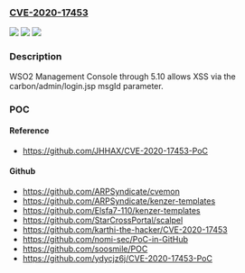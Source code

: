 ### [CVE-2020-17453](https://cve.mitre.org/cgi-bin/cvename.cgi?name=CVE-2020-17453)
![](https://img.shields.io/static/v1?label=Product&message=n%2Fa&color=blue)
![](https://img.shields.io/static/v1?label=Version&message=n%2Fa&color=blue)
![](https://img.shields.io/static/v1?label=Vulnerability&message=n%2Fa&color=brighgreen)

### Description

WSO2 Management Console through 5.10 allows XSS via the carbon/admin/login.jsp msgId parameter.

### POC

#### Reference
- https://github.com/JHHAX/CVE-2020-17453-PoC

#### Github
- https://github.com/ARPSyndicate/cvemon
- https://github.com/ARPSyndicate/kenzer-templates
- https://github.com/Elsfa7-110/kenzer-templates
- https://github.com/StarCrossPortal/scalpel
- https://github.com/karthi-the-hacker/CVE-2020-17453
- https://github.com/nomi-sec/PoC-in-GitHub
- https://github.com/soosmile/POC
- https://github.com/ydycjz6j/CVE-2020-17453-PoC

